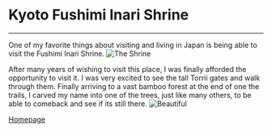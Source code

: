 # Kyoto Fushimi Inari Shrine
---
One of my favorite things about visiting and living in 
Japan is being able to 
visit the Fushimi Inari Shrine.
![The Shrine](https://cdn2.veltra.com/ptr/20160902042325_1633067478_10003_0.jpg?imwidth=550&impolicy=custom)

After many years of wishing to visit this place, I was finally afforded the opportunity to visit it. 
I was very excited to see
the  tall Torrii gates and walk through them. Finally arriving to a vast bamboo forest at 
the end of one the trails, I carved my name into one of the trees, just like many others, to be able to comeback 
and see if its still there.
![Beautiful](https://secure.img1-fg.wfcdn.com/im/24661871/resize-h800-w800%5Ecompr-r85/5795/57951881/%2527Japan%252C+Kyoto%252C+Fushimi-Inari-Taisha+Torii+Gates%2527+Photographic+Print+on+Wrapped+Canvas.jpg)

[Homepage](https://lgonzalez68.github.io/)
